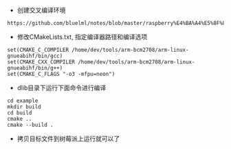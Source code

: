 * 创建交叉编译环境
```
https://github.com/bluelml/notes/blob/master/raspberry%E4%BA%A4%E5%8F%89%E7%BC%96%E8%AF%91%E7%8E%AF%E5%A2%83.md
```

* 修改CMakeLists.txt, 指定编译器路径和编译选项
```
set(CMAKE_C_COMPILER /home/dev/tools/arm-bcm2708/arm-linux-gnueabihf/bin/gcc)
set(CMAKE_CXX_COMPILER /home/dev/tools/arm-bcm2708/arm-linux-gnueabihf/bin/g++)
set(CMAKE_C_FLAGS "-o3 -mfpu=neon")
```

* dlib目录下运行下面命令进行编译
```
cd example
mkdir build
cd build
cmake ..
cmake --build .
```

* 拷贝目标文件到树莓派上运行就可以了
